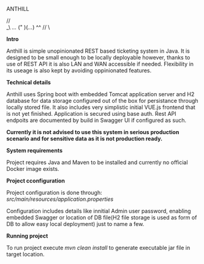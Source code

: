 ANTHILL

/\/\
  \_\  _..._
  (" )(_..._)
   ^^  // \\


**Intro**

Anthill is simple unopinionated REST based ticketing system in Java. It is designed to be small enough to be locally deployable however, thanks to use of REST API it is also LAN and WAN accessible if needed. Flexibility in its useage is also kept by avoiding oppinionated features.


**Technical details**

Anthill uses Spring boot with embedded Tomcat application server and H2 database for data storage configured out of the box for persistance through locally stored file. It also includes very simplistic initial VUE.js frontend that is not yet finished. Application is secured using base auth. Rest API endpoits are documented by build in Swagger UI if configured as such.


**Currently it is not advised to use this system in serious production scenario and for sensitive data as it is not production ready.**


**System requirements**

Project requires Java and Maven to be installed and currently no official Docker image exists.


**Project cconfiguration**

Project configuration is done through: 
_src/main/resources/application.properties_

Configuration includes details like innitial Admin user password, enabling embedded Swagger or location of DB file(H2 file storage is used as form of DB to allow easy local deployment) just to name a few.


**Running project**

To run project execute _mvn clean install_ to generate executable jar file in target location. 
